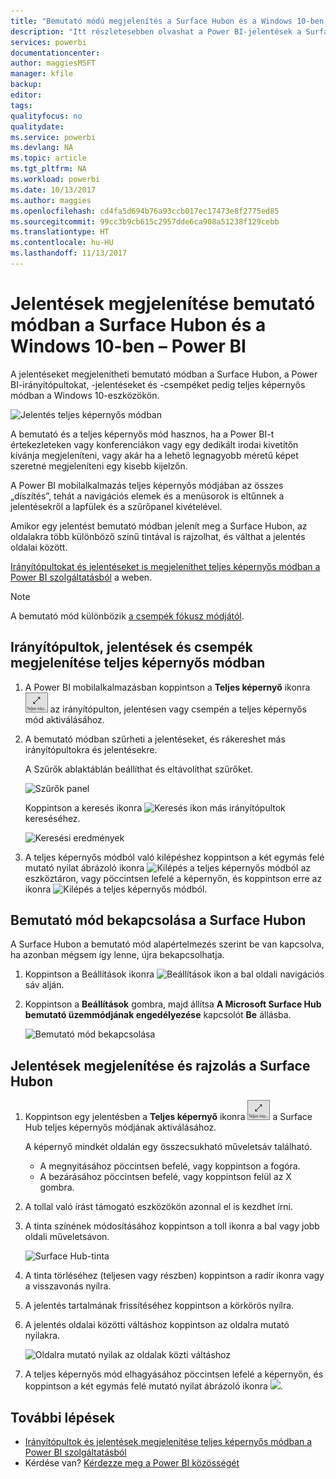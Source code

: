 ```yaml
---
title: "Bemutató módú megjelenítés a Surface Hubon és a Windows 10-ben – Power BI I"
description: "Itt részletesebben olvashat a Power BI-jelentések a Surface Hubon való megjelenítéséről, valamint a Power BI-irányítópultok, -jelentések és -csempék teljes képernyős megjelenítéséről Windows 10-eszközökön."
services: powerbi
documentationcenter: 
author: maggiesMSFT
manager: kfile
backup: 
editor: 
tags: 
qualityfocus: no
qualitydate: 
ms.service: powerbi
ms.devlang: NA
ms.topic: article
ms.tgt_pltfrm: NA
ms.workload: powerbi
ms.date: 10/13/2017
ms.author: maggies
ms.openlocfilehash: cd4fa5d694b76a93ccb017ec17473e8f2775ed85
ms.sourcegitcommit: 99cc3b9cb615c2957dde6ca908a51238f129cebb
ms.translationtype: HT
ms.contentlocale: hu-HU
ms.lasthandoff: 11/13/2017
---
```

# <a name="view-reports-in-presentation-mode-on-surface-hub-and-windows-10---power-bi"></a>Jelentések megjelenítése bemutató módban a Surface Hubon és a Windows 10-ben – Power BI
A jelentéseket megjelenítheti bemutató módban a Surface Hubon, a Power BI-irányítópultokat, -jelentéseket és -csempéket pedig teljes képernyős módban a Windows 10-eszközökön. 

![Jelentés teljes képernyős módban](media/mobile-windows-10-app-presentation-mode/power-bi-presentation-mode.png)

A bemutató és a teljes képernyős mód hasznos, ha a Power BI-t értekezleteken vagy konferenciákon vagy egy dedikált irodai kivetítőn kívánja megjeleníteni, vagy akár ha a lehető legnagyobb méretű képet szeretné megjeleníteni egy kisebb kijelzőn. 

A Power BI mobilalkalmazás teljes képernyős módjában az összes „díszítés”, tehát a navigációs elemek és a menüsorok is eltűnnek a jelentésekről a lapfülek és a szűrőpanel kivételével.

Amikor egy jelentést bemutató módban jelenít meg a Surface Hubon, az oldalakra több különböző színű tintával is rajzolhat, és válthat a jelentés oldalai között.

[Irányítópultokat és jelentéseket is megjeleníthet teljes képernyős módban a Power BI szolgáltatásból](service-fullscreen-mode.md) a weben.

> [!NOTE]
> A bemutató mód különbözik [a csempék fókusz módjától](mobile-tiles-in-the-mobile-apps.md).
> 
> 

## <a name="display-dashboards-reports-and-tiles-in-full-screen-mode"></a>Irányítópultok, jelentések és csempék megjelenítése teljes képernyős módban
1. A Power BI mobilalkalmazásban koppintson a **Teljes képernyő** ikonra ![Teljes képernyő ikon](media/mobile-windows-10-app-presentation-mode/power-bi-full-screen-icon.png) az irányítópulton, jelentésen vagy csempén a teljes képernyős mód aktiválásához.
2. A bemutató módban szűrheti a jelentéseket, és rákereshet más irányítópultokra és jelentésekre.
   
    A Szűrők ablaktáblán beállíthat és eltávolíthat szűrőket.
   
    ![Szűrők panel](media/mobile-windows-10-app-presentation-mode/power-bi-windows-10-presentation-filter.png)
   
     Koppintson a keresés ikonra ![Keresés ikon](media/mobile-windows-10-app-presentation-mode/power-bi-windows-10-presentation-search-icon.png) más irányítópultok kereséséhez.
   
    ![Keresési eredmények](media/mobile-windows-10-app-presentation-mode/power-bi-windows-10-search.png)
3. A teljes képernyős módból való kilépéshez koppintson a két egymás felé mutató nyilat ábrázoló ikonra ![Kilépés a teljes képernyős módból](media/mobile-windows-10-app-presentation-mode/power-bi-windows-10-exit-full-screen-icon.png) az eszköztáron, vagy pöccintsen lefelé a képernyőn, és koppintson erre az ikonra ![Kilépés a teljes képernyős módból](media/mobile-windows-10-app-presentation-mode/power-bi-windows-10-exit-full-screen-hub-icon.png).

## <a name="turn-on-presentation-mode-for-surface-hub"></a>Bemutató mód bekapcsolása a Surface Hubon
A Surface Hubon a bemutató mód alapértelmezés szerint be van kapcsolva, ha azonban mégsem így lenne, újra bekapcsolhatja.

1. Koppintson a Beállítások ikonra ![Beállítások ikon](media/mobile-windows-10-app-presentation-mode/power-bi-settings-icon.png) a bal oldali navigációs sáv alján.
2. Koppintson a **Beállítások** gombra, majd állítsa **A Microsoft Surface Hub bemutató üzemmódjának engedélyezése** kapcsolót **Be** állásba.
   
    ![Bemutató mód bekapcsolása](media/mobile-windows-10-app-presentation-mode/power-bi-turn-on-presentation-mode.png)

## <a name="display-and-draw-on-reports-on-surface-hub"></a>Jelentések megjelenítése és rajzolás a Surface Hubon
1. Koppintson egy jelentésben a **Teljes képernyő** ikonra ![Teljes képernyő ikon](media/mobile-windows-10-app-presentation-mode/power-bi-full-screen-icon.png) a Surface Hub teljes képernyős módjának aktiválásához.
   
    A képernyő mindkét oldalán egy összecsukható műveletsáv található. 
   
   * A megnyitásához pöccintsen befelé, vagy koppintson a fogóra.
   * A bezárásához pöccintsen befelé, vagy koppintson felül az X gombra.
2. A tollal való írást támogató eszközökön azonnal el is kezdhet írni. 
3. A tinta színének módosításához koppintson a toll ikonra a bal vagy jobb oldali műveletsávon.
   
    ![Surface Hub-tinta](media/mobile-windows-10-app-presentation-mode/power-bi-windows-10-surface-hub-ink.png)
4. A tinta törléséhez (teljesen vagy részben) koppintson a radír ikonra vagy a visszavonás nyílra.
5. A jelentés tartalmának frissítéséhez koppintson a körkörös nyílra.
6. A jelentés oldalai közötti váltáshoz koppintson az oldalra mutató nyilakra.
   
    ![Oldalra mutató nyilak az oldalak közti váltáshoz](media/mobile-windows-10-app-presentation-mode/power-bi-windows-10-surface-hub-arrows.png)
7. A teljes képernyős mód elhagyásához pöccintsen lefelé a képernyőn, és koppintson a két egymás felé mutató nyilat ábrázoló ikonra ![](media/mobile-windows-10-app-presentation-mode/power-bi-windows-10-exit-full-screen-hub-icon.png).

## <a name="next-steps"></a>További lépések
* [Irányítópultok és jelentések megjelenítése teljes képernyős módban a Power BI szolgáltatásból](service-fullscreen-mode.md)
* Kérdése van? [Kérdezze meg a Power BI közösségét](http://community.powerbi.com/)

